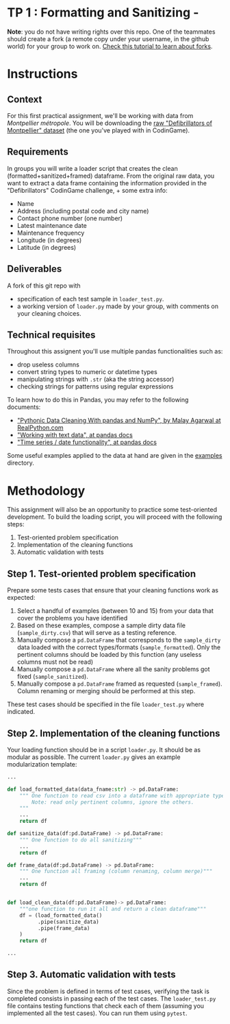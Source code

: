 # TP 1 : Formatting and Sanitizing - 

<div class="alert alert-warning">

**Note**: you do not have writing rights over this repo. One of the teammates should create a fork (a remote copy under your username, in the github world) for your group to work on. 
[Check this tutorial to learn about forks](https://www.earthdatascience.org/workshops/intro-version-control-git/about-forks/).

</div>

# Instructions
## Context
For this first practical assignment, we'll be working with data from _Montpellier métropole_. 
You will be downloading the [raw "Defibrillators of Montpellier" dataset](https://data.montpellier3m.fr/sites/default/files/ressources/MMM_MMM_DAE.csv) (the one you've played with in CodinGame).

## Requirements 
In groups you will write a loader script that creates the clean (formatted+sanitized+framed) dataframe.
From the original raw data, you want to extract a data frame containing
the information provided in the "Defibrillators" CodinGame challenge, + some extra info:
- Name
- Address (including postal code and city name)
- Contact phone number (one number)
- Latest maintenance date
- Maintenance frequency
- Longitude (in degrees)
- Latitude (in degrees)

## Deliverables
A fork of this git repo with 
- specification of each test sample in `loader_test.py`.
- a working version of `loader.py` made by your group, with comments on your cleaning choices.

## Technical requisites
Throughout this assignent you'll use multiple pandas functionalities such as:
- drop useless columns
- convert string types to numeric or datetime types
- manipulating strings with `.str` (aka the string accessor)
- checking strings for patterns using regular expressions

To learn how to do this in Pandas, you may refer to the following documents:
- ["Pythonic Data Cleaning With pandas and NumPy",  by Malay Agarwal at RealPython.com](https://realpython.com/python-data-cleaning-numpy-pandas/)
- ["Working with text data", at pandas docs](https://pandas.pydata.org/docs/user_guide/text.html#)
- ["Time series / date functionality", at pandas docs](https://pandas.pydata.org/docs/user_guide/timeseries.html)

Some useful examples applied to the data at hand are given in the [examples](./examples) directory.

# Methodology
This assignment will also be an opportunity to practice some test-oriented development.
To build the loading script, you will proceed with the following steps: 
1. Test-oriented problem specification
2. Implementation of the cleaning functions
3. Automatic validation with tests


## Step 1. Test-oriented problem specification
Prepare some tests cases that ensure that your cleaning functions work as expected:

1. Select a handful of examples (between 10 and 15) from your data that cover the problems you have identified
2. Based on these examples, compose a sample dirty data file (`sample_dirty.csv`) that will serve as a testing reference.
3. Manually compose a `pd.DataFrame` that corresponds to the `sample_dirty` data loaded with the correct types/formats (`sample_formatted`).
   Only the pertinent columns should be loaded by this function (any useless columns must not be read)
4. Manually compose a `pd.DataFrame` where all the sanity problems got fixed (`sample_sanitized`).
5. Manually compose a `pd.DataFrame` framed as requested (`sample_framed`). Column renaming or merging should be performed at this step.

These test cases should be specified in the file `loader_test.py` where indicated.


## Step 2. Implementation of the cleaning functions
Your loading function should be in a script `loader.py`. It should be as modular as possible. The current `loader.py` gives an example modularization template:
```python
...

def load_formatted_data(data_fname:str) -> pd.DataFrame:
    """ One function to read csv into a dataframe with appropriate types/formats.
        Note: read only pertinent columns, ignore the others.
    """
    ...
    return df

def sanitize_data(df:pd.DataFrame) -> pd.DataFrame:
    """ One function to do all sanitizing"""
    ...
    return df

def frame_data(df:pd.DataFrame) -> pd.DataFrame:
    """ One function all framing (column renaming, column merge)"""
    ...
    return df


def load_clean_data(df:pd.DataFrame)-> pd.DataFrame:
    """one function to run it all and return a clean dataframe"""
    df = (load_formatted_data()
          .pipe(sanitize_data)
          .pipe(frame_data)
    )
    return df

...
```
## Step 3. Automatic validation with tests
Since the problem is defined in terms of test cases, verifying the task is completed consists in passing each of the test cases.
The `loader_test.py` file contains testing functions that check each of them (assuming you implemented all the test cases). You can run them using `pytest`.


